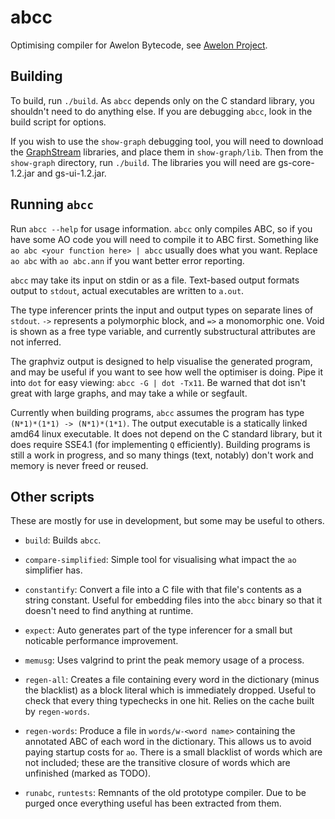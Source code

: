 abcc
====

Optimising compiler for Awelon Bytecode, see [Awelon Project](
http://github.com/dmbarbour/awelon).

Building
--------

To build, run `./build`. As `abcc` depends only on the C standard library, you
shouldn't need to do anything else. If you are debugging `abcc`, look in the
build script for options.

If you wish to use the `show-graph` debugging tool, you will need to download
the [GraphStream](http://graphstream-project.org) libraries, and place them in
`show-graph/lib`. Then from the `show-graph` directory, run `./build`. The
libraries you will need are gs-core-1.2.jar and gs-ui-1.2.jar.

Running `abcc`
--------------

Run `abcc --help` for usage information. `abcc` only compiles ABC, so if you
have some AO code you will need to compile it to ABC first. Something like `ao
abc <your function here> | abcc` usually does what you want. Replace `ao abc`
with `ao abc.ann` if you want better error reporting.

`abcc` may take its input on stdin or as a file. Text-based output formats
output to `stdout`, actual executables are written to `a.out`.

The type inferencer prints the input and output types on separate lines of
`stdout`. `->` represents a polymorphic block, and `=>` a monomorphic one. Void
is shown as a free type variable, and currently substructural attributes are
not inferred.

The graphviz output is designed to help visualise the generated program, and
may be useful if you want to see how well the optimiser is doing. Pipe it into
`dot` for easy viewing: `abcc -G | dot -Tx11`. Be warned that dot isn't great
with large graphs, and may take a while or segfault.

Currently when building programs, `abcc` assumes the program has type
`(N*1)*(1*1) -> (N*1)*(1*1)`. The output executable is a statically linked
amd64 linux executable. It does not depend on the C standard library, but it
does require SSE4.1 (for implementing `Q` efficiently). Building programs is
still a work in progress, and so many things (text, notably) don't work and
memory is never freed or reused.

Other scripts
-------------

These are mostly for use in development, but some may be useful to others.

 * `build`: Builds `abcc`.

 * `compare-simplified`: Simple tool for visualising what impact the `ao`
   simplifier has.

 * `constantify`: Convert a file into a C file with that file's contents as a
   string constant. Useful for embedding files into the `abcc` binary so that
   it doesn't need to find anything at runtime.

 * `expect`: Auto generates part of the type inferencer for a small but
   noticable performance improvement.

 * `memusg`: Uses valgrind to print the peak memory usage of a process.

 * `regen-all`: Creates a file containing every word in the dictionary (minus
   the blacklist) as a block literal which is immediately dropped. Useful to
   check that every thing typechecks in one hit. Relies on the cache built by
   `regen-words`.

 * `regen-words`: Produce a file in `words/w-<word name>` containing the
   annotated ABC of each word in the dictionary. This allows us to avoid paying
   startup costs for `ao`. There is a small blacklist of words which are not
   included; these are the transitive closure of words which are unfinished
   (marked as TODO).

 * `runabc`, `runtests`: Remnants of the old prototype compiler. Due to be
   purged once everything useful has been extracted from them.
